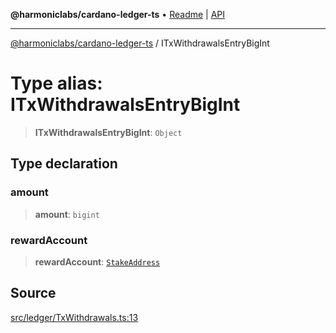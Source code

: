**@harmoniclabs/cardano-ledger-ts** • [Readme](../Introduction.md) \| [API](../globals.md)

***

[@harmoniclabs/cardano-ledger-ts](../Introduction.md) / ITxWithdrawalsEntryBigInt

# Type alias: ITxWithdrawalsEntryBigInt

> **ITxWithdrawalsEntryBigInt**: `Object`

## Type declaration

### amount

> **amount**: `bigint`

### rewardAccount

> **rewardAccount**: [`StakeAddress`](../classes/StakeAddress.md)

## Source

[src/ledger/TxWithdrawals.ts:13](https://github.com/HarmonicLabs/cardano-ledger-ts/blob/d1659b0/src/ledger/TxWithdrawals.ts#L13)
